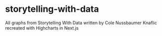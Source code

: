 # storytelling-with-data
All graphs from Storytelling With Data written by Cole Nussbaumer Knaflic recreated with Highcharts in Next.js
